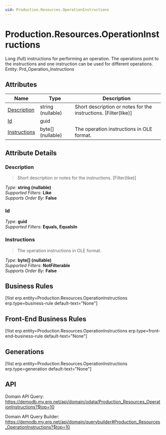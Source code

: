 ```yaml
---
uid: Production.Resources.OperationInstructions
---
```

# Production.Resources.OperationInstructions

Long (full) instructions for performing an operation. The operations point to the instructions and one instruction can be used for different operations. Entity: Prd_Operation_Instructions

## Attributes

| Name | Type | Description |
| ---- | ---- | --- |
| [Description](Production.Resources.OperationInstructions.md#description) | string (nullable) | Short description or notes for the instructions. [Filter(like)] 
| [Id](Production.Resources.OperationInstructions.md#id) | guid |  
| [Instructions](Production.Resources.OperationInstructions.md#instructions) | byte[] (nullable) | The operation instructions in OLE format. 


## Attribute Details

### Description

> Short description or notes for the instructions. [Filter(like)]

_Type_: **string (nullable)**  
_Supported Filters_: **Like**  
_Supports Order By_: **False**  

### Id

_Type_: **guid**  
_Supported Filters_: **Equals, EqualsIn**  

### Instructions

> The operation instructions in OLE format.

_Type_: **byte[] (nullable)**  
_Supported Filters_: **NotFilterable**  
_Supports Order By_: **False**  



## Business Rules

[!list erp.entity=Production.Resources.OperationInstructions erp.type=business-rule default-text="None"]

## Front-End Business Rules

[!list erp.entity=Production.Resources.OperationInstructions erp.type=front-end-business-rule default-text="None"]

## Generations

[!list erp.entity=Production.Resources.OperationInstructions erp.type=generation default-text="None"]

## API

Domain API Query:
<https://demodb.my.erp.net/api/domain/odata/Production_Resources_OperationInstructions?$top=10>

Domain API Query Builder:
<https://demodb.my.erp.net/api/domain/querybuilder#Production_Resources_OperationInstructions?$top=10>


